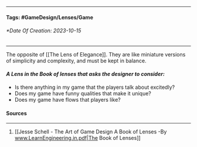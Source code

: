 __________________________________________________________________________
#### **Tags:** #GameDesign/Lenses/Game
###### *Date Of Creation: 2023-10-15
__________________________________________________________________________

The opposite of [[The Lens of Elegance]]. They are like miniature versions of simplicity and complexity, and must be kept in balance.

#### ***A Lens in the Book of lenses that asks the designer to consider:***
- Is there anything in my game that the players talk about excitedly?
- Does my game have funny qualities that make it unique?
- Does my game have flows that players like?
#### Sources
__________________________________________________________________________
1. [[Jesse Schell - The Art of Game Design A Book of Lenses -By www.LearnEngineering.in.pdf|The Book of Lenses]]